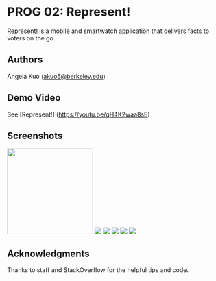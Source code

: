 # PROG 02: Represent!

Represent! is a mobile and smartwatch application that delivers facts to voters on the go.

## Authors

Angela Kuo ([akuo5@berkeley.edu](mailto:akuo5@berkeley.edu))

## Demo Video

See [Represent!] (https://youtu.be/qH4K2waa8sE)

## Screenshots

<img src="screentshots/Screen.Shot.2016-03-03.at.6.33.03.PM.png" height="200">
<img src="screentshots/Screen.Shot.2016-03-03.at.6.33.10.PM.png height="200">
<img src="screentshots/Screen.Shot.2016-03-03.at.6.33.20.PM.png height="200">
<img src="screentshots/Screenshot_2016-03-03-18-29-25.png height="400">
<img src="screentshots/Screenshot_2016-03-03-18-30-01.png height="200">
<img src="screentshots/Screenshot_2016-03-03-18-30-10.png height="200">

## Acknowledgments

Thanks to staff and StackOverflow for the helpful tips and code.
